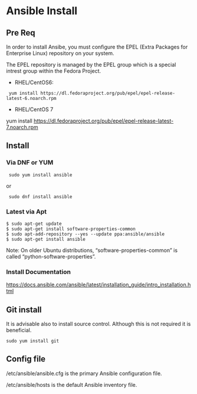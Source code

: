# Ansible Install 

## Pre Req 
In order to install Ansibe, you must configure the EPEL (Extra Packages for Enterprise Linux) repository on your system. 

The EPEL repository is managed by the EPEL group which is a special intrest group within the Fedora Project. 

* RHEL/CentOS6: 

` yum install https://dl.fedoraproject.org/pub/epel/epel-release-latest-6.noarch.rpm`

* RHEL/CentOS 7

yum install https://dl.fedoraproject.org/pub/epel/epel-release-latest-7.noarch.rpm



## Install

### Via DNF or YUM

` sudo yum install ansible` 

or 

` sudo dnf install ansible`

### Latest via Apt 

```
$ sudo apt-get update
$ sudo apt-get install software-properties-common
$ sudo apt-add-repository --yes --update ppa:ansible/ansible
$ sudo apt-get install ansible
```

Note: On older Ubuntu distributions, “software-properties-common” is called “python-software-properties”.

### Install Documentation 

https://docs.ansible.com/ansible/latest/installation_guide/intro_installation.html


## Git install

It is advisable also to install source control. Although this is not required it is beneficial. 

`sudo yum install git` 

## Config file

/etc/ansible/ansible.cfg is the primary Ansible configuration file.

/etc/ansible/hosts is the default Ansible inventory file.


